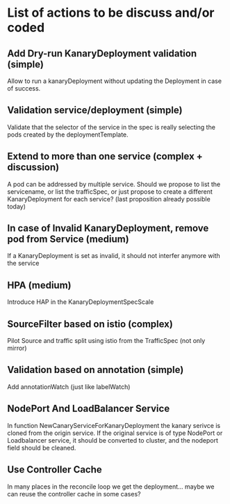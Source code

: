 # List of actions to be discuss and/or coded

## Add Dry-run KanaryDeployment validation (simple)
Allow to run a kanaryDeployment without updating the Deployment in case of success.

## Validation service/deployment (simple)
Validate that the selector of the service in the spec is really selecting the pods created by the deploymentTemplate.

## Extend to more than one service (complex + discussion)
A pod can be addressed by multiple service.
Should we propose to list the servicename, or list the trafficSpec, or just propose to create a different KanaryDeployment for each service? (last proposition already possible today)

## In case of Invalid KanaryDeployment, remove pod from Service (medium)
If a KanaryDeployment is set as invalid, it should not interfer anymore with the service

## HPA (medium)
Introduce HAP in the KanaryDeploymentSpecScale

## SourceFilter based on istio (complex)
Pilot Source and traffic split using istio from the TrafficSpec (not only mirror)

## Validation based on annotation (simple)
Add annotationWatch (just like labelWatch)

## NodePort And LoadBalancer Service
In function NewCanaryServiceForKanaryDeployment the kanary serivce is cloned from the origin service. If the original service is of type NodePort or Loadbalancer service, it should be converted to cluster, and the nodeport field should be cleaned.

## Use Controller Cache
In many places in the reconcile loop we get the deployment... maybe we can reuse the controller cache in some cases?